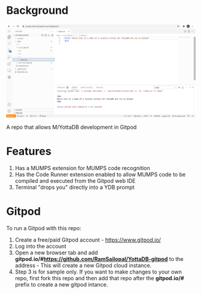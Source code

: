# Background

![Alt text](Gitpod.PNG?raw=true "Gitpod View")

A repo that allows M/YottaDB development in Gitpod

# Features

1) Has a MUMPS extension for MUMPS code recognition
2) Has the Code Runner extension enabled to allow MUMPS code to be compiled and executed from the Gitpod web IDE
3) Terminal "drops you" directly into a YDB prompt

# Gitpod

To run a Gitpod with this repo:

1) Create a free/paid Gitpod account - https://www.gitpod.io/
2) Log into the account
3) Open a new browser tab and add **gitpod.io/#https://github.com/RamSailopal/YottaDB-gitpod** to the address - This will create a new Gitpod cloud instance.
4) Step 3 is for sample only. If you want to make changes to your own repo, first fork this repo and then add that repo after the **gitpod.io/#** prefix to create a new gitpod intance.

